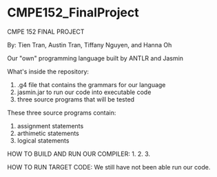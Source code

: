# CMPE152_FinalProject
CMPE 152 FINAL PROJECT

By: Tien Tran, Austin Tran, Tiffany Nguyen, and Hanna Oh

Our "own" programming language built by ANTLR and Jasmin


What's inside the repository:
1. .g4 file that contains the grammars for our language
2. jasmin.jar to run our code into executable code
3. three source programs that will be tested

These three source programs contain:
1. assignment statements
2. arthimetic statements
3. logical statements

HOW TO BUILD AND RUN OUR COMPILER:
1.
2.
3.



HOW TO RUN TARGET CODE:
We still have not been able run our code.
